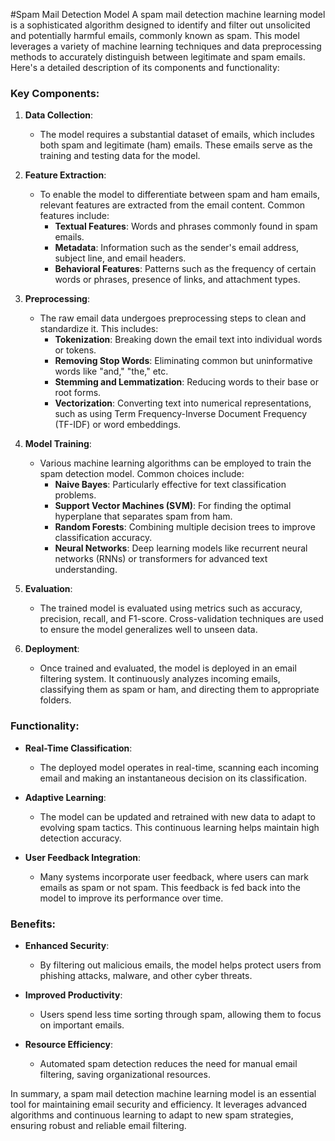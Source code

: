 #Spam Mail Detection Model
A spam mail detection machine learning model is a sophisticated algorithm designed to identify and filter out unsolicited and potentially harmful emails, commonly known as spam. This model leverages a variety of machine learning techniques and data preprocessing methods to accurately distinguish between legitimate and spam emails. Here's a detailed description of its components and functionality:

### Key Components:

1. **Data Collection**:
   - The model requires a substantial dataset of emails, which includes both spam and legitimate (ham) emails. These emails serve as the training and testing data for the model.

2. **Feature Extraction**:
   - To enable the model to differentiate between spam and ham emails, relevant features are extracted from the email content. Common features include:
     - **Textual Features**: Words and phrases commonly found in spam emails.
     - **Metadata**: Information such as the sender's email address, subject line, and email headers.
     - **Behavioral Features**: Patterns such as the frequency of certain words or phrases, presence of links, and attachment types.

3. **Preprocessing**:
   - The raw email data undergoes preprocessing steps to clean and standardize it. This includes:
     - **Tokenization**: Breaking down the email text into individual words or tokens.
     - **Removing Stop Words**: Eliminating common but uninformative words like "and," "the," etc.
     - **Stemming and Lemmatization**: Reducing words to their base or root forms.
     - **Vectorization**: Converting text into numerical representations, such as using Term Frequency-Inverse Document Frequency (TF-IDF) or word embeddings.

4. **Model Training**:
   - Various machine learning algorithms can be employed to train the spam detection model. Common choices include:
     - **Naive Bayes**: Particularly effective for text classification problems.
     - **Support Vector Machines (SVM)**: For finding the optimal hyperplane that separates spam from ham.
     - **Random Forests**: Combining multiple decision trees to improve classification accuracy.
     - **Neural Networks**: Deep learning models like recurrent neural networks (RNNs) or transformers for advanced text understanding.

5. **Evaluation**:
   - The trained model is evaluated using metrics such as accuracy, precision, recall, and F1-score. Cross-validation techniques are used to ensure the model generalizes well to unseen data.

6. **Deployment**:
   - Once trained and evaluated, the model is deployed in an email filtering system. It continuously analyzes incoming emails, classifying them as spam or ham, and directing them to appropriate folders.

### Functionality:

- **Real-Time Classification**:
  - The deployed model operates in real-time, scanning each incoming email and making an instantaneous decision on its classification.

- **Adaptive Learning**:
  - The model can be updated and retrained with new data to adapt to evolving spam tactics. This continuous learning helps maintain high detection accuracy.

- **User Feedback Integration**:
  - Many systems incorporate user feedback, where users can mark emails as spam or not spam. This feedback is fed back into the model to improve its performance over time.

### Benefits:

- **Enhanced Security**:
  - By filtering out malicious emails, the model helps protect users from phishing attacks, malware, and other cyber threats.

- **Improved Productivity**:
  - Users spend less time sorting through spam, allowing them to focus on important emails.

- **Resource Efficiency**:
  - Automated spam detection reduces the need for manual email filtering, saving organizational resources.

In summary, a spam mail detection machine learning model is an essential tool for maintaining email security and efficiency. It leverages advanced algorithms and continuous learning to adapt to new spam strategies, ensuring robust and reliable email filtering.
